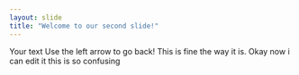 ```yaml
---
layout: slide
title: "Welcome to our second slide!"
---
```

Your text
Use the left arrow to go back!
This is fine the way it is.
Okay now i can edit it this is so confusing
